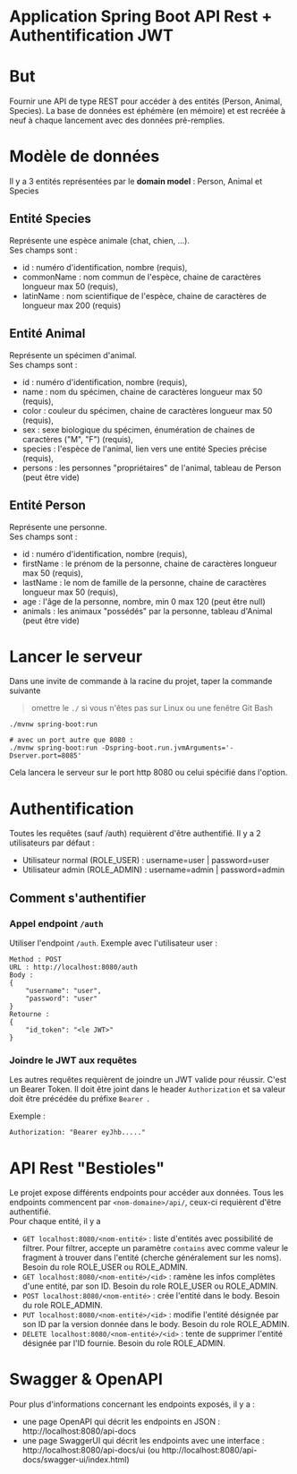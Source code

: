 # Application Spring Boot API Rest + Authentification JWT

# But

Fournir une API de type REST pour accéder à des entités (Person, Animal, Species). La base de données est éphémère
(en mémoire) et est recréée à neuf à chaque lancement avec des données pré-remplies.

# Modèle de données

Il y a 3 entités représentées par le __domain model__ : Person, Animal et Species

## Entité Species
Représente une espèce animale (chat, chien, ...).  
Ses champs sont :
- id : numéro d'identification, nombre (requis),
- commonName : nom commun de l'espèce, chaine de caractères longueur max 50 (requis),
- latinName : nom scientifique de l'espèce, chaine de caractères de longueur max 200 (requis)

## Entité Animal
Représente un spécimen d'animal.  
Ses champs sont :
- id : numéro d'identification, nombre (requis),
- name : nom du spécimen, chaine de caractères longueur max 50 (requis),
- color : couleur du spécimen, chaine de caractères longueur max 50 (requis),
- sex : sexe biologique du spécimen, énumération de chaines de caractères ("M", "F") (requis),
- species : l'espèce de l'animal, lien vers une entité Species précise (requis),
- persons : les personnes "propriétaires" de l'animal, tableau de Person (peut être vide)

## Entité Person
Représente une personne.  
Ses champs sont :
- id : numéro d'identification, nombre (requis),
- firstName : le prénom de la personne, chaine de caractères longueur max 50 (requis),
- lastName : le nom de famille de la personne, chaine de caractères longueur max 50 (requis),
- age : l'âge de la personne, nombre, min 0 max 120 (peut être null)
- animals : les animaux "possédés" par la personne, tableau d'Animal (peut être vide)

# Lancer le serveur

Dans une invite de commande à la racine du projet, taper la commande suivante 
> omettre le `./` si vous n'êtes pas sur Linux ou une fenêtre Git Bash
```shell
./mvnw spring-boot:run

# avec un port autre que 8080 :
./mvnw spring-boot:run -Dspring-boot.run.jvmArguments='-Dserver.port=8085'
```

Cela lancera le serveur sur le port http 8080 ou celui spécifié dans l'option.

# Authentification

Toutes les requêtes (sauf /auth) requièrent d'être authentifié. 
Il y a 2 utilisateurs par défaut :
- Utilisateur normal (ROLE_USER) : username=user | password=user
- Utilisateur admin (ROLE_ADMIN) : username=admin | password=admin

## Comment s'authentifier

### Appel endpoint `/auth`

Utiliser l'endpoint `/auth`. Exemple avec l'utilisateur user :
```
Method : POST
URL : http://localhost:8080/auth
Body : 
{
    "username": "user",
    "password": "user"
}
Retourne :
{
    "id_token": "<le JWT>"
}
```

### Joindre le JWT aux requêtes
Les autres requêtes requièrent de joindre un JWT valide pour réussir. C'est un Bearer Token. Il doit être joint dans le
header `Authorization` et sa valeur doit être précédée du préfixe `Bearer `.

Exemple :
```
Authorization: "Bearer eyJhb....."
```

# API Rest "Bestioles"

Le projet expose différents endpoints pour accéder aux données. Tous les endpoints commencent par `<nom-domaine>/api/`,
ceux-ci requièrent d'être authentifié.  
Pour chaque entité, il y a 
- `GET localhost:8080/<nom-entité>` : liste d'entités avec possibilité de filtrer. Pour filtrer, accepte un paramètre
`contains` avec comme valeur le fragment à trouver dans l'entité (cherche généralement sur les noms). Besoin du role
ROLE_USER ou ROLE_ADMIN.
- `GET localhost:8080/<nom-entité>/<id>` : ramène les infos complètes d'une entité, par son ID. Besoin du role ROLE_USER
ou ROLE_ADMIN.
- `POST localhost:8080/<nom-entité>` : crée l'entité dans le body. Besoin du role ROLE_ADMIN.
- `PUT localhost:8080/<nom-entité>/<id>` : modifie l'entité désignée par son ID par la version donnée dans le body. Besoin
du role ROLE_ADMIN.
- `DELETE localhost:8080/<nom-entité>/<id>` : tente de supprimer l'entité désignée par l'ID fournie. Besoin du role
ROLE_ADMIN.

# Swagger & OpenAPI

Pour plus d'informations concernant les endpoints exposés, il y a :
- une page OpenAPI qui décrit les endpoints en JSON : http://localhost:8080/api-docs
- une page SwaggerUI qui décrit les endpoints avec une interface : http://localhost:8080/api-docs/ui (ou
http://localhost:8080/api-docs/swagger-ui/index.html)

